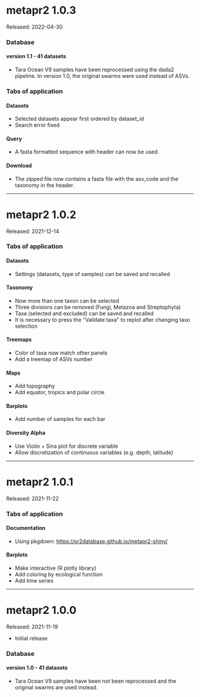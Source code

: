 # metapr2 1.0.3

Released: 2022-04-30

### Database 

#### version 1.1 - 41 datasets
* Tara Ocean V9 samples have been reprocessed using the dada2 pipeline.  In version 1.0, the original swarms were used instead of ASVs.

### Tabs of application

#### Datasets
* Selected datasets appear first ordered by dataset_id
* Search error fixed

<!--- 

### Taxonomy

### Treemaps

### Maps

### Barplots

### Diversity

-->

#### Query
* A fasta formatted sequence with header can now be used.

#### Download
* The zipped file now contains a fasta file with the asv_code and the taxonomy in the header.

---

# metapr2 1.0.2

Released: 2021-12-14

### Tabs of application

#### Datasets
* Settings (datasets, type of samples) can be saved and recalled

#### Taxonomy
* Now more than one taxon can be selected
* Three divisions can be removed (Fungi, Metazoa and Streptophyta)
* Taxa (selected and excluded) can be saved and recalled
* It is necessary to press the "Validate taxa" to replot after changing taxo selection

#### Treemaps
* Color of taxa now match other panels
* Add a treemap of ASVs number

#### Maps
* Add topography
* Add equator, tropics and polar circle

#### Barplots
* Add number of samples for each bar

#### Diversity Alpha
* Use Violin + Sina plot for discrete variable
* Allow discretization of continuous variables (e.g. depth, latitude)

---

# metapr2 1.0.1

Released: 2021-11-22

### Tabs of application

#### Documentation 
* Using pkgdown: https://pr2database.github.io/metapr2-shiny/

#### Barplots
* Make interactive (R plotly library)
* Add coloring by ecological function
* Add time series

---

# metapr2 1.0.0

Released: 2021-11-19

* Initial release

### Database 

#### version 1.0 - 41 datasets
* Tara Ocean V9 samples have been not been reprocessed and the original swarms are used instead.
